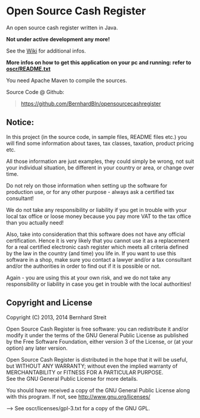 Open Source Cash Register
=========================

An open source cash register written in Java.

**Not under active development any more!**

See the [Wiki](https://github.com/BernhardBln/opensourcecashregister/wiki) for additional infos.

**More infos on how to get this application on your pc and running: refer to [oscr/README.txt](https://github.com/BernhardBln/opensourcecashregister/blob/master/oscr/README.txt)**

You need Apache Maven to compile the sources. 

Source Code @ Github:  
> https://github.com/BernhardBln/opensourcecashregister


Notice: 
-------

In this project (in the source code, in sample files, README files etc.)
you will find some information about taxes, tax classes, taxation, product 
pricing etc.

All those information are just examples, they could simply be wrong, not suit 
your individual situation, be different in your country or area, or change over
time.

Do not rely on those information when setting up the software for production 
use, or for any other purpose - always ask a certified tax consultant!

We do not take any responsibility or liability if you get in trouble with your
local tax office or loose money because you pay more VAT to the tax office than
you actually need!

Also, take into consideration that this software does not have any official 
certification. Hence it is very likely that you cannot use it as a replacement 
for a real certified electronic cash register which meets all criteria defined
by the law in the country (and time) you life in. If you want to use this software
in a shop, make sure you contact a lawyer and/or a tax consultant and/or the 
authorities in order to find out if it is possible or not.

Again - you are using this at your own risk, and we do not take any responsibility 
or liability in case you get in trouble with the local authorities!

Copyright and License
---------------------


Copyright (C) 2013, 2014 Bernhard Streit

Open Source Cash Register is free software: you can redistribute it 
and/or modify it under the terms of the GNU General Public License 
as published by the Free Software Foundation, either version 3 of 
the License, or (at your option) any later version.

Open Source Cash Register is distributed in the hope that it will 
be useful, but WITHOUT ANY WARRANTY; without even the implied 
warranty of MERCHANTABILITY or FITNESS FOR A PARTICULAR PURPOSE.  
See the GNU General Public License for more details.

You should have received a copy of the GNU General Public License
along with this program. If not, see <http://www.gnu.org/licenses/>

--> See oscr/licenses/gpl-3.txt for a copy of the GNU GPL.
